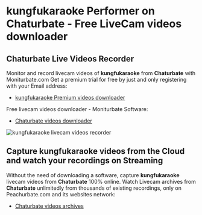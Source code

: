 # kungfukaraoke Performer on Chaturbate - Free LiveCam videos downloader

## Chaturbate Live Videos Recorder

Monitor and record livecam videos of **kungfukaraoke** from **Chaturbate** with Moniturbate.com
Get a premium trial for free by just and only registering with your Email address:
* [kungfukaraoke Premium videos downloader](https://moniturbate.com/request-demo-licence-key.html)

Free livecam videos downloader - Moniturbate Software:
* [Chaturbate videos downloader](https://moniturbate.com/moniturbate-download-software.html)

![kungfukaraoke livecam videos recorder](https://peachurnet.com/templates/moniturbate-software.png)


## Capture kungfukaraoke videos from the Cloud and watch your recordings on Streaming

Without the need of downloading a software, capture **kungfukaraoke** livecam videos from **Chaturbate** 100% online.
Watch Livecam archives from **Chaturbate** unlimitedly from thousands of existing recordings, only on Peachurbate.com and its websites network:
* [Chaturbate videos archives](https://peachurnet.com/)